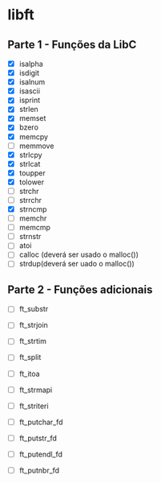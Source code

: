 # libft

## Parte 1 - Funções da LibC
- [x] isalpha
- [x] isdigit
- [x] isalnum
- [x] isascii
- [x] isprint
- [x] strlen
- [x] memset
- [x] bzero
- [x] memcpy
- [ ] memmove
- [x] strlcpy
- [x] strlcat
- [x] toupper
- [x] tolower
- [ ] strchr
- [ ] strrchr
- [x] strncmp
- [ ] memchr
- [ ] memcmp
- [ ] strnstr
- [ ] atoi
- [ ] calloc (deverá ser usado o malloc())
- [ ] strdup(deverá ser uado o malloc())

## Parte 2 - Funções adicionais
- [ ] ft_substr
- [ ] ft_strjoin
- [ ] ft_strtim
- [ ] ft_split
- [ ] ft_itoa
- [ ] ft_strmapi
- [ ] ft_striteri
- [ ] ft_putchar_fd
- [ ] ft_putstr_fd
- [ ] ft_putendl_fd
- [ ] ft_putnbr_fd

